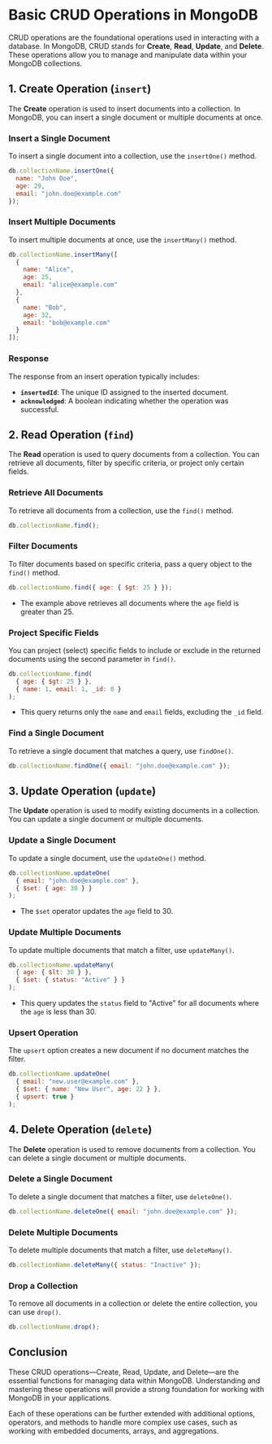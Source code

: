 # Basic CRUD Operations in MongoDB

CRUD operations are the foundational operations used in interacting with a database. In MongoDB, CRUD stands for **Create**, **Read**, **Update**, and **Delete**. These operations allow you to manage and manipulate data within your MongoDB collections.

## 1. Create Operation (`insert`)
The **Create** operation is used to insert documents into a collection. In MongoDB, you can insert a single document or multiple documents at once.

### Insert a Single Document
To insert a single document into a collection, use the `insertOne()` method.

```javascript
db.collectionName.insertOne({
  name: "John Doe",
  age: 29,
  email: "john.doe@example.com"
});
```

### Insert Multiple Documents
To insert multiple documents at once, use the `insertMany()` method.

```javascript
db.collectionName.insertMany([
  {
    name: "Alice",
    age: 25,
    email: "alice@example.com"
  },
  {
    name: "Bob",
    age: 32,
    email: "bob@example.com"
  }
]);
```

### Response
The response from an insert operation typically includes:
- **`insertedId`**: The unique ID assigned to the inserted document.
- **`acknowledged`**: A boolean indicating whether the operation was successful.

## 2. Read Operation (`find`)
The **Read** operation is used to query documents from a collection. You can retrieve all documents, filter by specific criteria, or project only certain fields.

### Retrieve All Documents
To retrieve all documents from a collection, use the `find()` method.

```javascript
db.collectionName.find();
```

### Filter Documents
To filter documents based on specific criteria, pass a query object to the `find()` method.

```javascript
db.collectionName.find({ age: { $gt: 25 } });
```
- The example above retrieves all documents where the `age` field is greater than 25.

### Project Specific Fields
You can project (select) specific fields to include or exclude in the returned documents using the second parameter in `find()`.

```javascript
db.collectionName.find(
  { age: { $gt: 25 } }, 
  { name: 1, email: 1, _id: 0 }
);
```
- This query returns only the `name` and `email` fields, excluding the `_id` field.

### Find a Single Document
To retrieve a single document that matches a query, use `findOne()`.

```javascript
db.collectionName.findOne({ email: "john.doe@example.com" });
```

## 3. Update Operation (`update`)
The **Update** operation is used to modify existing documents in a collection. You can update a single document or multiple documents.

### Update a Single Document
To update a single document, use the `updateOne()` method.

```javascript
db.collectionName.updateOne(
  { email: "john.doe@example.com" },
  { $set: { age: 30 } }
);
```
- The `$set` operator updates the `age` field to 30.

### Update Multiple Documents
To update multiple documents that match a filter, use `updateMany()`.

```javascript
db.collectionName.updateMany(
  { age: { $lt: 30 } },
  { $set: { status: "Active" } }
);
```
- This query updates the `status` field to "Active" for all documents where the `age` is less than 30.

### Upsert Operation
The `upsert` option creates a new document if no document matches the filter.

```javascript
db.collectionName.updateOne(
  { email: "new.user@example.com" },
  { $set: { name: "New User", age: 22 } },
  { upsert: true }
);
```

## 4. Delete Operation (`delete`)
The **Delete** operation is used to remove documents from a collection. You can delete a single document or multiple documents.

### Delete a Single Document
To delete a single document that matches a filter, use `deleteOne()`.

```javascript
db.collectionName.deleteOne({ email: "john.doe@example.com" });
```

### Delete Multiple Documents
To delete multiple documents that match a filter, use `deleteMany()`.

```javascript
db.collectionName.deleteMany({ status: "Inactive" });
```

### Drop a Collection
To remove all documents in a collection or delete the entire collection, you can use `drop()`.

```javascript
db.collectionName.drop();
```

## Conclusion
These CRUD operations—Create, Read, Update, and Delete—are the essential functions for managing data within MongoDB. Understanding and mastering these operations will provide a strong foundation for working with MongoDB in your applications.

Each of these operations can be further extended with additional options, operators, and methods to handle more complex use cases, such as working with embedded documents, arrays, and aggregations.
